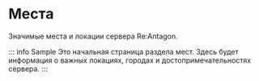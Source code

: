 # Места

Значимые места и локации сервера Re:Antagon.

::: info Sample
Это начальная страница раздела мест. Здесь будет информация о важных локациях, городах и достопримечательностях сервера.
:::
